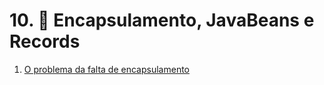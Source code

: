 # 10. 💾 Encapsulamento, JavaBeans e Records

1. [O problema da falta de encapsulamento](./01-o-problema/README.md)
